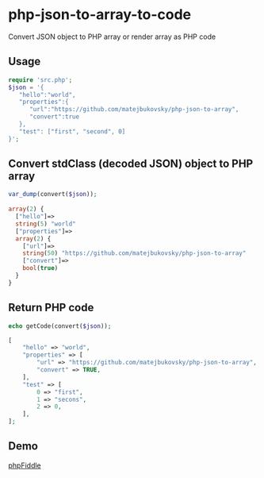 # php-json-to-array-to-code
Convert JSON object to PHP array or render array as PHP code

## Usage
```php
require 'src.php';
$json = '{  
   "hello":"world",
   "properties":{  
      "url":"https://github.com/matejbukovsky/php-json-to-array",
      "convert":true
   },
   "test": ["first", "second", 0]
}';
```
## Convert stdClass (decoded JSON) object to PHP array
```php
var_dump(convert($json));
    
array(2) {
  ["hello"]=>
  string(5) "world"
  ["properties"]=>
  array(2) {
    ["url"]=>
    string(50) "https://github.com/matejbukovsky/php-json-to-array"
    ["convert"]=>
    bool(true)
  }
}
```
## Return PHP code
```php
echo getCode(convert($json));

[
    "hello" => "world",
    "properties" => [
        "url" => "https://github.com/matejbukovsky/php-json-to-array",
        "convert" => TRUE,
    ],
    "test" => [
        0 => "first",
        1 => "secons",
        2 => 0,
    ],
];
```
## Demo
[phpFiddle](http://phpfiddle.org/main/code/5t9v-rxnf)
